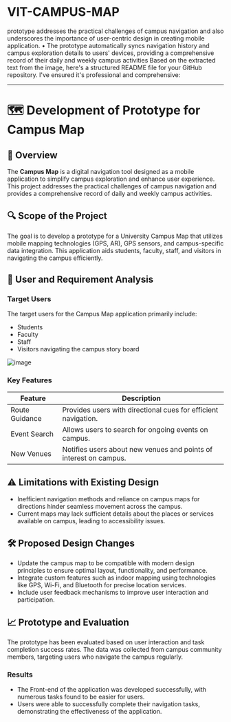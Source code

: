 # VIT-CAMPUS-MAP
prototype addresses the practical challenges of campus navigation and also underscores the importance of user-centric design in creating mobile application. • The prototype automatically syncs navigation history and campus exploration details to users' devices, providing a comprehensive record of their daily and weekly campus activities
Based on the extracted text from the image, here's a structured README file for your GitHub repository. I've ensured it's professional and comprehensive:

---

# 🗺️ Development of Prototype for Campus Map

## 📖 Overview

The **Campus Map** is a digital navigation tool designed as a mobile application to simplify campus exploration and enhance user experience. This project addresses the practical challenges of campus navigation and provides a comprehensive record of daily and weekly campus activities.

## 🔍 Scope of the Project

The goal is to develop a prototype for a University Campus Map that utilizes mobile mapping technologies (GPS, AR), GPS sensors, and campus-specific data integration. This application aids students, faculty, staff, and visitors in navigating the campus efficiently.

## 🎯 User and Requirement Analysis

### Target Users

The target users for the Campus Map application primarily include:

- Students
- Faculty
- Staff
- Visitors navigating the campus
story board

![image](https://github.com/user-attachments/assets/8f66612b-70f4-4f35-b188-f19a37e65066)


### Key Features

| **Feature**           | **Description**                                                                                   |
|-----------------------|---------------------------------------------------------------------------------------------------|
| Route Guidance        | Provides users with directional cues for efficient navigation.                                   |
| Event Search          | Allows users to search for ongoing events on campus.                                             |
| New Venues            | Notifies users about new venues and points of interest on campus.                               |

## ⚠️ Limitations with Existing Design

- Inefficient navigation methods and reliance on campus maps for directions hinder seamless movement across the campus.
- Current maps may lack sufficient details about the places or services available on campus, leading to accessibility issues.

## 🛠️ Proposed Design Changes

- Update the campus map to be compatible with modern design principles to ensure optimal layout, functionality, and performance.
- Integrate custom features such as indoor mapping using technologies like GPS, Wi-Fi, and Bluetooth for precise location services.
- Include user feedback mechanisms to improve user interaction and participation.

## 📈 Prototype and Evaluation

The prototype has been evaluated based on user interaction and task completion success rates. The data was collected from campus community members, targeting users who navigate the campus regularly.

### Results

- The Front-end of the application was developed successfully, with numerous tasks found to be easier for users.
- Users were able to successfully complete their navigation tasks, demonstrating the effectiveness of the application.



